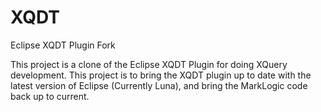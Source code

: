 XQDT
====

Eclipse XQDT Plugin Fork

This project is a clone of the Eclipse XQDT Plugin for doing XQuery development.  This project is to bring the XQDT plugin up to date with the latest version of Eclipse (Currently Luna), and bring the MarkLogic code back up to current.
